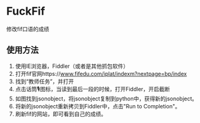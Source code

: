 # FuckFif

修改fif口语的成绩  

## 使用方法
1. 使用IE浏览器，Fiddler（或者是其他抓包软件）
2. 打开fif官网https://www.fifedu.com/iplat/indexm?nextpage=bp/index
3. 找到“教师任务”，并打开
4. 点击话筒🎙图标，当读到最后一段的时候，打开Fiddler，开启截断
5. 如图找到jsonobject，将jsonobject复制到python中，获得新的jsonobject。
6. 将新的jsonobject重新拷贝到Fiddler中，点击"Run to Completion"。
7. 刷新fif的网站，即可看到自己的成绩。